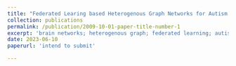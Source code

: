```yaml
---
title: "Federated Learing based Heterogenous Graph Networks for Autism Spectrum Disorder Classification"
collection: publications
permalink: /publication/2009-10-01-paper-title-number-1
excerpt: 'brain networks; heterogenous graph; federated learning; autism'
date: 2023-06-10
paperurl: 'intend to submit'

---
```


